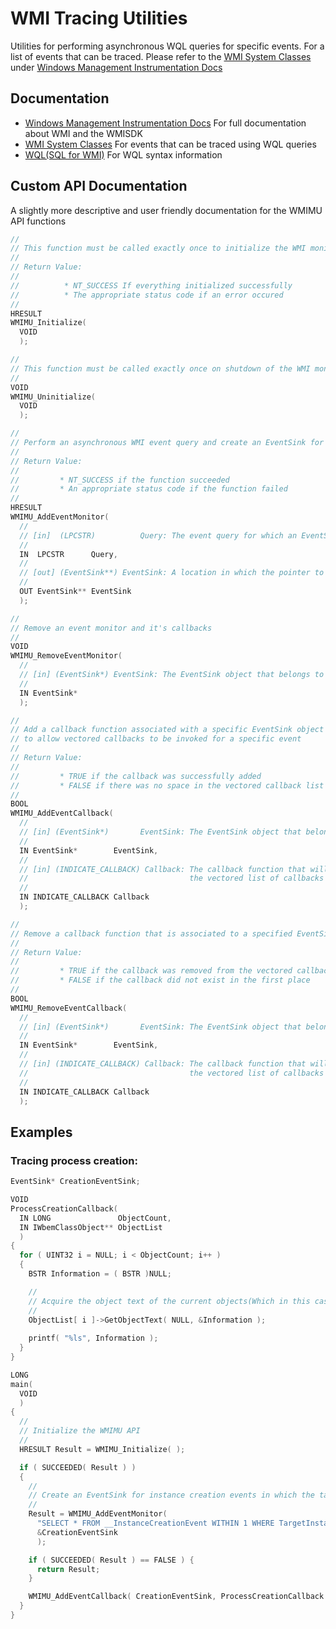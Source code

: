 # WMI Tracing Utilities
Utilities for performing asynchronous WQL queries for specific events. For a list of events that can be traced. Please refer to the [WMI System Classes](https://learn.microsoft.com/en-us/windows/win32/wmisdk/wmi-system-classes) under [Windows Management Instrumentation Docs](https://learn.microsoft.com/en-us/windows/win32/wmisdk/wmi-start-page)

## Documentation
* [Windows Management Instrumentation Docs](https://learn.microsoft.com/en-us/windows/win32/wmisdk/wmi-start-page)
  For full documentation about WMI and the WMISDK
* [WMI System Classes](https://learn.microsoft.com/en-us/windows/win32/wmisdk/wmi-system-classes)
  For events that can be traced using WQL queries
* [WQL(SQL for WMI)](https://learn.microsoft.com/en-us/windows/win32/wmisdk/wql-sql-for-wmi)
  For WQL syntax information

## Custom API Documentation
A slightly more descriptive and user friendly documentation for the WMIMU API functions
```cpp
//
// This function must be called exactly once to initialize the WMI monitoring API
//
// Return Value:
//
//          * NT_SUCCESS If everything initialized successfully
//          * The appropriate status code if an error occured
//
HRESULT
WMIMU_Initialize(
  VOID
  );
```
```cpp
//
// This function must be called exactly once on shutdown of the WMI monitoring API
//
VOID
WMIMU_Uninitialize(
  VOID
  );
```
```cpp
//
// Perform an asynchronous WMI event query and create an EventSink for callbacks
//
// Return Value:
//
//         * NT_SUCCESS if the function succeeded
//         * An appropriate status code if the function failed
//
HRESULT
WMIMU_AddEventMonitor(
  //
  // [in]  (LPCSTR)          Query: The event query for which an EventSink object will be created
  //
  IN  LPCSTR      Query,
  //
  // [out] (EventSink**) EventSink: A location in which the pointer to the newly created EventSink object will be stored
  //
  OUT EventSink** EventSink
  );
```
```cpp
//
// Remove an event monitor and it's callbacks
//
VOID
WMIMU_RemoveEventMonitor(
  //
  // [in] (EventSink*) EventSink: The EventSink object that belongs to a previously created monitor
  //
  IN EventSink*
  );
```
```cpp
//
// Add a callback function associated with a specific EventSink object
// to allow vectored callbacks to be invoked for a specific event
//
// Return Value:
//
//         * TRUE if the callback was successfully added
//         * FALSE if there was no space in the vectored callback list for the callback
//
BOOL
WMIMU_AddEventCallback(
  //
  // [in] (EventSink*)       EventSink: The EventSink object that belongs to a desired event query
  //
  IN EventSink*        EventSink,
  //
  // [in] (INDICATE_CALLBACK) Callback: The callback function that will be added onto
  //                                    the vectored list of callbacks that will be invoked at the desired event
  //
  IN INDICATE_CALLBACK Callback
  );
```
```cpp
//
// Remove a callback function that is associated to a specified EventSink obejct
//
// Return Value:
//
//         * TRUE if the callback was removed from the vectored callback list
//         * FALSE if the callback did not exist in the first place
//
BOOL
WMIMU_RemoveEventCallback(
  //
  // [in] (EventSink*)       EventSink: The EventSink object that belongs to a desired event query
  //
  IN EventSink*        EventSink,
  //
  // [in] (INDICATE_CALLBACK) Callback: The callback function that will be removed from
  //                                    the vectored list of callbacks that will be invoked at the desired event
  //
  IN INDICATE_CALLBACK Callback
  );
```
## Examples
### Tracing process creation:
```cpp
EventSink* CreationEventSink;

VOID
ProcessCreationCallback(
  IN LONG               ObjectCount,
  IN IWbemClassObject** ObjectList
  )
{
  for ( UINT32 i = NULL; i < ObjectCount; i++ )
  {
    BSTR Information = ( BSTR )NULL;

    //
    // Acquire the object text of the current objects(Which in this case contains a very descriptive Win32_Process object)
    //
    ObjectList[ i ]->GetObjectText( NULL, &Information );
    
    printf( "%ls", Information );
  }  
}

LONG
main(
  VOID
  )
{
  //
  // Initialize the WMIMU API 
  //
  HRESULT Result = WMIMU_Initialize( );

  if ( SUCCEEDED( Result ) )
  {
    //
    // Create an EventSink for instance creation events in which the target instance is a process
    //
    Result = WMIMU_AddEventMonitor(
      "SELECT * FROM __InstanceCreationEvent WITHIN 1 WHERE TargetInstance ISA 'Win32_Process'",
      &CreationEventSink
      );

    if ( SUCCEEDED( Result ) == FALSE ) {
      return Result;
    }

    WMIMU_AddEventCallback( CreationEventSink, ProcessCreationCallback );
  }
}
```
